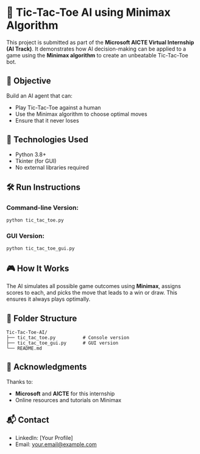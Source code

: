 # 🧠 Tic-Tac-Toe AI using Minimax Algorithm

This project is submitted as part of the **Microsoft AICTE Virtual Internship (AI Track)**. It demonstrates how AI decision-making can be applied to a game using the **Minimax algorithm** to create an unbeatable Tic-Tac-Toe bot.

## 🎯 Objective

Build an AI agent that can:
- Play Tic-Tac-Toe against a human
- Use the Minimax algorithm to choose optimal moves
- Ensure that it never loses

## 🚀 Technologies Used

- Python 3.8+
- Tkinter (for GUI)
- No external libraries required

## 🛠️ Run Instructions

### Command-line Version:
```bash
python tic_tac_toe.py
```

### GUI Version:
```bash
python tic_tac_toe_gui.py
```

## 🎮 How It Works

The AI simulates all possible game outcomes using **Minimax**, assigns scores to each, and picks the move that leads to a win or draw. This ensures it always plays optimally.

## 📁 Folder Structure

```
Tic-Tac-Toe-AI/
├── tic_tac_toe.py          # Console version
├── tic_tac_toe_gui.py      # GUI version
└── README.md
```

## 🙌 Acknowledgments

Thanks to:
- **Microsoft** and **AICTE** for this internship
- Online resources and tutorials on Minimax

## 📬 Contact

- LinkedIn: [Your Profile]
- Email: your.email@example.com